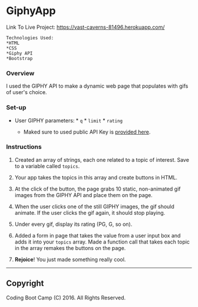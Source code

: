 # GiphyApp
Link To Live Project: https://vast-caverns-81496.herokuapp.com/

~~~~~
Technologies Used:
*HTML
*CSS
*Giphy API
*Bootstrap
~~~~~

### Overview
I used the GIPHY API to make a dynamic web page that populates with gifs of user's choice.

### Set-up

* User GIPHY parameters: 
		* `q`
		* `limit`
		* `rating`

	* Maked sure to used public API Key is [provided here](https://github.com/Giphy/GiphyAPI#overview). 
  
### Instructions

1. Created an array of strings, each one related to a topic of interest. Save to a variable called `topics`. 

2. Your app takes the topics in this array and create buttons in HTML.

3. At the click of the button, the page grabs 10 static, non-animated gif images from the GIPHY API and place them on the page. 

4. When the user clicks one of the still GIPHY images, the gif should animate. If the user clicks the gif again, it should stop playing.

5. Under every gif, display its rating (PG, G, so on). 

6. Added a form in page that takes the value from a user input box and adds it into your `topics` array. Made a function call that takes each topic in the array remakes the buttons on the page.

7. **Rejoice**! You just made something really cool.

----------

## Copyright
Coding Boot Camp (C) 2016. All Rights Reserved.
